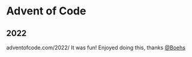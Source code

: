 # Advent of Code

## 2022
adventofcode.com/2022/
It was fun! Enjoyed doing this, thanks [@Boehs](https://github.com/boehs)
